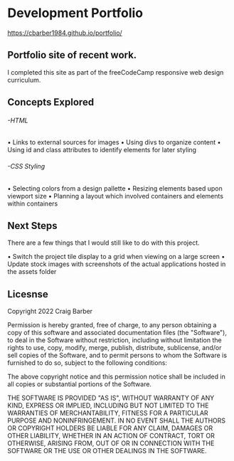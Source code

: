 # Development Portfolio

https://cbarber1984.github.io/portfolio/

## Portfolio site of recent work.

I completed this site as part of the freeCodeCamp responsive web design curriculum.

## Concepts Explored
###### -HTML
  • Links to external sources for images
  • Using divs to organize content
  • Using id and class attributes to identify elements for later styling
  
###### -CSS Styling
  • Selecting colors from a design pallette
  • Resizing elements based upon viewport size
  • Planning a layout which involved containers and elements within containers
  
## Next Steps
There are a few things that I would still like to do with this project.

  • Switch the project tile display to a grid when viewing on a large screen
  • Update stock images with screenshots of the actual applications hosted in the assets folder
  
 ## Licesnse
 Copyright 2022 Craig Barber

Permission is hereby granted, free of charge, to any person obtaining a copy of this software and associated documentation files (the "Software"), to deal in the Software without restriction, including without limitation the rights to use, copy, modify, merge, publish, distribute, sublicense, and/or sell copies of the Software, and to permit persons to whom the Software is furnished to do so, subject to the following conditions:

The above copyright notice and this permission notice shall be included in all copies or substantial portions of the Software.

THE SOFTWARE IS PROVIDED "AS IS", WITHOUT WARRANTY OF ANY KIND, EXPRESS OR IMPLIED, INCLUDING BUT NOT LIMITED TO THE WARRANTIES OF MERCHANTABILITY, FITNESS FOR A PARTICULAR PURPOSE AND NONINFRINGEMENT. IN NO EVENT SHALL THE AUTHORS OR COPYRIGHT HOLDERS BE LIABLE FOR ANY CLAIM, DAMAGES OR OTHER LIABILITY, WHETHER IN AN ACTION OF CONTRACT, TORT OR OTHERWISE, ARISING FROM, OUT OF OR IN CONNECTION WITH THE SOFTWARE OR THE USE OR OTHER DEALINGS IN THE SOFTWARE.

